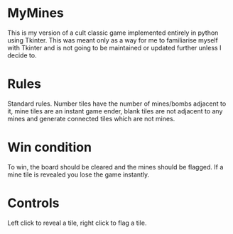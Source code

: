 # MyMines
This is my version of a cult classic game implemented entirely in python using Tkinter. This was 
meant only as a way for me to familiarise myself with Tkinter and is not going to be maintained or
updated further unless I decide to.

# Rules
Standard rules. Number tiles have the number of mines/bombs adjacent to it, mine tiles are an instant
game ender, blank tiles are not adjacent to any mines and generate connected tiles which are not mines.

# Win condition
To win, the board should be cleared and the mines should be flagged. If a mine tile is revealed you lose
the game instantly.

# Controls
Left click to reveal a tile, right click to flag a tile.
